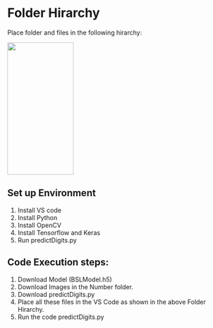 
# Folder Hirarchy

Place folder and files in the following hirarchy:

<img src="https://user-images.githubusercontent.com/43682761/113236023-e994fc80-92c5-11eb-95eb-e1076e6e6717.png" width="150" height="300">
 
  
## Set up Environment
 1. Install VS code 
 2. Install Python
 3. Install OpenCV
 4. Install Tensorflow and Keras
 5. Run predictDigits.py

## Code Execution steps:
1. Download Model (BSLModel.h5)
2. Download Images in the Number folder.
3. Download predictDigits.py
4. Place all these files in the VS Code as shown in the above Folder Hirarchy.
5. Run the code predictDigits.py

